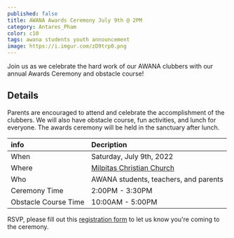 ```yaml
---
published: false
title: AWANA Awards Ceremony July 9th @ 2PM
category: Antares_Pham
color: c10
tags: awana students youth announcement
image: https://i.imgur.com/zD9trp0.png
---
```

Join us as we celebrate the hard work of our AWANA clubbers with our annual Awards Ceremony and obstacle course!
<!--more-->
## Details
Parents are encouraged to attend and celebrate the accomplishment of the clubbers. We will also have obstacle course, fun activities, and lunch for everyone.
The awards ceremony will be held in the sanctuary after lunch.

info | Decription
:--- | :---
When | Saturday, July 9th, 2022
Where | [Milpitas Christian Church]
Who | AWANA students, teachers, and parents
Ceremony Time | 2:00PM - 3:30PM
Obstacle Course Time | 10:00AM - 5:00PM

RSVP, please fill out this [registration form] to let us know you're coming to the ceremony.

[Milpitas Christian Church]: https://goo.gl/maps/Zy32Su252Kz7T7i69
[registration form]: https://forms.gle/ShgDG7xjHYBGfEjCA

